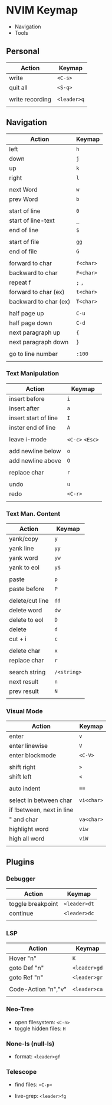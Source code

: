 # NVIM Keymap

- Navigation
- Tools



## Personal

| Action | Keymap |
| ------ | ------ |
| write  | `<C-s>` |
| quit all | `<S-q>` |
|   |   |
| write recording | `<leader>q` |
|   |   |




## Navigation


| Action | Keymap |
| ------ | ------ |
| left   | `h`    |
| down   | `j`    |
| up     | `k`    |
| right  | `l`    |
|        |        |
| next Word | `w` |
| prev Word | `b` |
|   |   |
| start of line | `0` |
| start of line-text | `_` |
| end of line | `$` |
|   |   |
| start of file | `gg` |
| end of file | `G` |
|   |   |
| forward to char | `f<char>` |
| backward to char | `F<char>` |
| repeat f | `;` `,` |
| forward to char (ex) | `t<char>`|
| backward to char (ex) | `T<char>` |
|   |   |
| half page up | `C-u` |
| half page down | `C-d` |
| next paragraph up | `{` |
| next paragraph down | `}` |
|   |   |
| go to line number | `:100` |
|   |   |




### Text Manipulation

| Action | Keymap |
| ------ | ------ |
| insert before | `i` |
| insert after | `a` |
| insert start of line | `I` |
| inster end of line | `A` |
|   |   |
| leave i-mode | `<C-c>` `<Esc>` |
|   |   |
| add newline below | `o` |
| add newline above | `O` |
|   |   |
| replace char | `r` |
|   |   |
| undo | `u` |
| redo | `<C-r>` |
|   |   |




### Text Man. Content

| Action | Keymap |
| ------ | ------ |
| yank/copy | `y` |
| yank line | `yy` |
| yank word | `yw` |
| yank to eol | `y$` |
|   |   |
| paste | `p` |
| paste before | `P` |
|   |   |
| delete/cut line | `dd` |
| delete word | `dw` |
| delete to eol | `D` |
| delete | `d` |
| cut + i | `c` |
|   |   |
| delete char | `x` |
| replace char | `r` |
|   |   |
| search string | `/<string>` |
| next result | `n` |
| prev result | `N` |
|   |   |




### Visual Mode

| Action | Keymap |
| ------ | ------ |
| enter | `v` |
| enter linewise | `V` |
| enter blockmode | `<C-V>` |
|   |   |
| shift right | `>` |
| shift left | `<` |
|   |   |
| auto indent | `==` |
|   |   |
| select in between char | `vi<char>` |
| if !between, next in line |   |
| " and char | `va<char>` |
| highlight word | `viw` |
| high all word | `viW` |
|   |   |




## Plugins


### Debugger

| Action | Keymap |
| ------ | ------ |
| toggle breakpoint | `<leader>dt` |
| continue | `<leader>dc` |
|   |   |



### LSP

| Action | Keymap |
| ------ | ------ |
| Hover "n" | `K` |
| goto Def "n" | `<leader>gd` |
| goto Ref "n" | `<leader>gr` |
|   |   |
| Code-Action "n","v" | `<leader>ca` |
|   |   |




### Neo-Tree

- open filesystem: `<C-n>`
- toggle hidden files: `H`



### None-ls (null-ls)

- format: `<leader>gf`




### Telescope

- find files: `<C-p>`

- live-grep: `<leader>fg`




